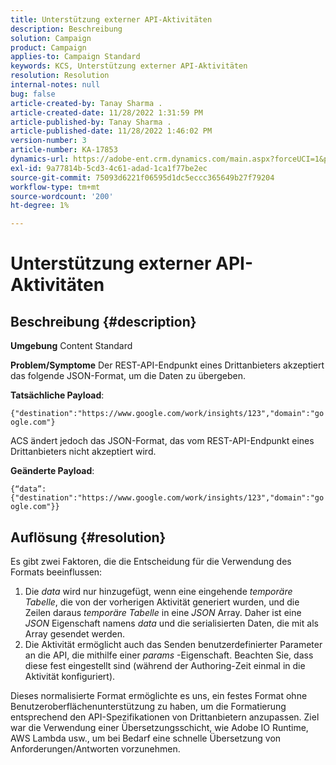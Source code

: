 ```yaml
---
title: Unterstützung externer API-Aktivitäten
description: Beschreibung
solution: Campaign
product: Campaign
applies-to: Campaign Standard
keywords: KCS, Unterstützung externer API-Aktivitäten
resolution: Resolution
internal-notes: null
bug: false
article-created-by: Tanay Sharma .
article-created-date: 11/28/2022 1:31:59 PM
article-published-by: Tanay Sharma .
article-published-date: 11/28/2022 1:46:02 PM
version-number: 3
article-number: KA-17853
dynamics-url: https://adobe-ent.crm.dynamics.com/main.aspx?forceUCI=1&pagetype=entityrecord&etn=knowledgearticle&id=ad079903-216f-ed11-9562-6045bd006239
exl-id: 9a77814b-5cd3-4c61-adad-1ca1f77be2ec
source-git-commit: 75093d6221f06595d1dc5eccc365649b27f79204
workflow-type: tm+mt
source-wordcount: '200'
ht-degree: 1%

---
```


# Unterstützung externer API-Aktivitäten

## Beschreibung {#description}

<b>Umgebung</b>
Content Standard


<b>Problem/Symptome</b>
Der REST-API-Endpunkt eines Drittanbieters akzeptiert das folgende JSON-Format, um die Daten zu übergeben.

<b>Tatsächliche Payload</b>:

`{"destination":"https://www.google.com/work/insights/123","domain":"google.com"}`



ACS ändert jedoch das JSON-Format, das vom REST-API-Endpunkt eines Drittanbieters nicht akzeptiert wird.

<b>Geänderte Payload</b>:

`{“data”:{"destination":"https://www.google.com/work/insights/123","domain":"google.com"}}`




## Auflösung {#resolution}




Es gibt zwei Faktoren, die die Entscheidung für die Verwendung des Formats beeinflussen:

1. Die *data* wird nur hinzugefügt, wenn eine eingehende *temporäre Tabelle*, die von der vorherigen Aktivität generiert wurden, und die Zeilen daraus *temporäre Tabelle* in eine *JSON* Array. Daher ist eine *JSON* Eigenschaft namens *data* und die serialisierten Daten, die mit als Array gesendet werden.
2. Die Aktivität ermöglicht auch das Senden benutzerdefinierter Parameter an die API, die mithilfe einer *params* -Eigenschaft. Beachten Sie, dass diese fest eingestellt sind (während der Authoring-Zeit einmal in die Aktivität konfiguriert).




Dieses normalisierte Format ermöglichte es uns, ein festes Format ohne Benutzeroberflächenunterstützung zu haben, um die Formatierung entsprechend den API-Spezifikationen von Drittanbietern anzupassen. Ziel war die Verwendung einer Übersetzungsschicht, wie Adobe IO Runtime, AWS Lambda usw., um bei Bedarf eine schnelle Übersetzung von Anforderungen/Antworten vorzunehmen.
